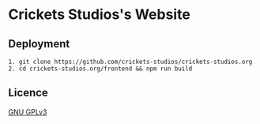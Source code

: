 # Crickets Studios's Website

## Deployment

```
1. git clone https://github.com/crickets-studios/crickets-studios.org
2. cd crickets-studios.org/frontend && npm run build
```

## Licence

[GNU GPLv3](https://www.gnu.org/licenses/gpl-3.0.html)

